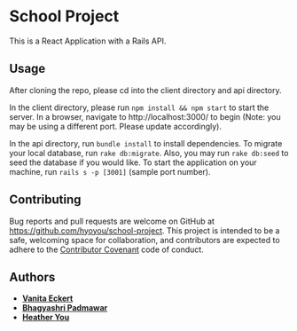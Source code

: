 # School Project
This is a React Application with a Rails API.

## Usage

After cloning the repo, please cd into the client directory and api directory.

In the client directory, please run `npm install && npm start` to start the server. In a browser, navigate to http://localhost:3000/ to begin (Note: you may be using a different port. Please update accordingly).

In the api directory, run `bundle install` to install dependencies. To migrate your local database, run `rake db:migrate`. Also, you may run `rake db:seed` to seed the database if you would like. To start the application on your machine, run `rails s -p [3001]` (sample port number).

## Contributing

Bug reports and pull requests are welcome on GitHub at https://github.com/hyoyou/school-project. This project is intended to be a safe, welcoming space for collaboration, and contributors are expected to adhere to the [Contributor Covenant](http://contributor-covenant.org) code of conduct.

## Authors

* **[Vanita Eckert](https://github.com/vanitanaidu)**
* **[Bhagyashri Padmawar](https://github.com/pbhagyashri)**
* **[Heather You](https://github.com/hyoyou)**
